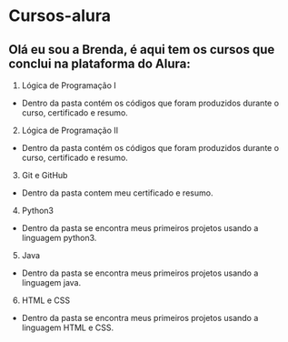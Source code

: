 # Cursos-alura

## Olá eu sou a Brenda, é aqui tem os cursos que conclui na plataforma do Alura:
 
 1. Lógica de Programação I
   - Dentro da pasta contém os códigos que foram produzidos durante o curso, certificado e resumo.
 
 2. Lógica de Programação II
   - Dentro da pasta contém os códigos que foram produzidos durante o curso, certificado e resumo.
   
 3. Git e GitHub
   - Dentro da pasta contem meu certificado e resumo.
 
 4. Python3
   - Dentro da pasta se encontra meus primeiros projetos usando a linguagem python3.
   
 5. Java
   - Dentro da pasta se encontra meus primeiros projetos usando a linguagem java.
   
 6. HTML e CSS
   - Dentro da pasta se encontra meus primeiros projetos usando a linguagem HTML e CSS.
